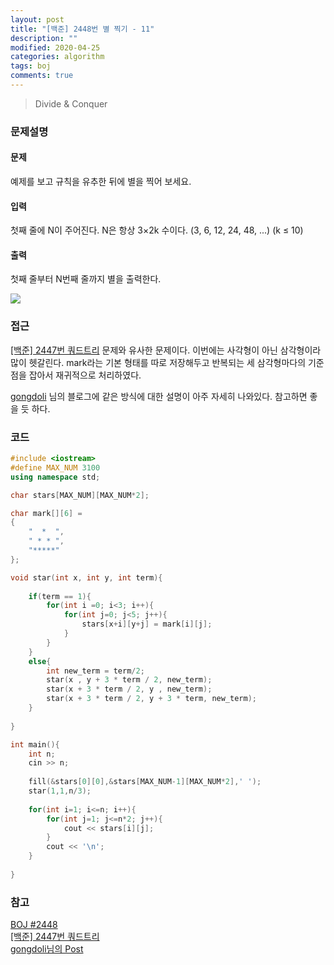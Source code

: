 ```yaml
---
layout: post
title: "[백준] 2448번 별 찍기 - 11"
description: ""
modified: 2020-04-25
categories: algorithm
tags: boj
comments: true
---
```


> Divide & Conquer

### 문제설명

#### 문제
예제를 보고 규칙을 유추한 뒤에 별을 찍어 보세요.

#### 입력
첫째 줄에 N이 주어진다. N은 항상 3×2k 수이다. (3, 6, 12, 24, 48, ...) (k ≤ 10)

#### 출력
첫째 줄부터 N번째 줄까지 별을 출력한다.

<img src="https://www.dropbox.com/s/rmdxsngxgmlenow/2448_example.PNG?dl=1">

### 접근
[[백준] 2447번 쿼드트리](https://ddamddi.github.io/algorithm/2020/04/25/boj-2447/) 문제와 유사한 문제이다. 이번에는 사각형이 아닌 삼각형이라 많이 헷갈린다. mark라는 기본 형태를 따로 저장해두고 반복되는 세 삼각형마다의 기준점을 잡아서 재귀적으로 처리하였다.

[gongdoli](https://ssu-gongdoli.tistory.com/79) 
님의 블로그에 같은 방식에 대한 설명이 아주 자세히 나와있다. 참고하면 좋을 듯 하다.

### 코드
```cpp
#include <iostream>
#define MAX_NUM 3100
using namespace std;

char stars[MAX_NUM][MAX_NUM*2];

char mark[][6] =
{
	"  *  ",
	" * * ",
	"*****"
};

void star(int x, int y, int term){
	
	if(term == 1){
		for(int i =0; i<3; i++){
			for(int j=0; j<5; j++){
				stars[x+i][y+j] = mark[i][j];
			}
		}
	}
	else{
		int new_term = term/2;
		star(x , y + 3 * term / 2, new_term);
		star(x + 3 * term / 2, y , new_term);
		star(x + 3 * term / 2, y + 3 * term, new_term);
	}
	
}

int main(){
	int n;
	cin >> n;
	
	fill(&stars[0][0],&stars[MAX_NUM-1][MAX_NUM*2],' ');
	star(1,1,n/3);
	
	for(int i=1; i<=n; i++){
		for(int j=1; j<=n*2; j++){
			cout << stars[i][j];
		}
		cout << '\n';
	}
	
}
```

### 참고
[BOJ #2448](https://www.acmicpc.net/problem/2447)  
[[백준] 2447번 쿼드트리](https://ddamddi.github.io/algorithm/2020/04/25/boj-2447/)  
[gongdoli님의 Post](https://ssu-gongdoli.tistory.com/79)
